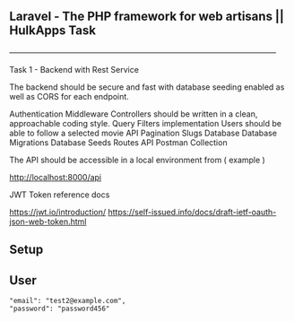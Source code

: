 ## Laravel - The PHP framework for web artisans || HulkApps Task

——————————————————————————————————

Task 1 - Backend with Rest Service

The backend should be secure and fast with database seeding enabled as well as CORS for each endpoint.

Authentication Middleware
Controllers should be written in a clean, approachable coding style.
Query Filters implementation
Users should be able to follow a selected movie
API Pagination
Slugs
Database
Database Migrations
Database Seeds
Routes
API Postman Collection

The API should be accessible in a local environment from ( example )

<http://localhost:8000/api>

JWT Token reference docs

<https://jwt.io/introduction/>
<https://self-issued.info/docs/draft-ietf-oauth-json-web-token.html>

## Setup


## User

```
"email": "test2@example.com",
"password": "password456"
```




